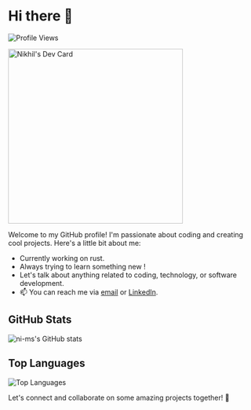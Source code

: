 # Hi there 👋

![Profile Views](https://komarev.com/ghpvc/?username=ni-ms)

<a href="https://app.daily.dev/nixento"><img src="https://api.daily.dev/devcards/v2/EW9hajRGd2BfdFLhDJbpm.png?r=6mz&type=default" width="356" alt="Nikhil's Dev Card"/></a>

Welcome to my GitHub profile! I'm passionate about coding and creating cool projects. Here's a little bit about me:

- Currently working on rust.
- Always trying to learn something new !
- Let's talk about anything related to coding, technology, or software development.
- 📫 You can reach me via [email](mailto:nikmsharma@gmail.com) or [LinkedIn]([https://www.linkedin.com/in/your-linkedin-profile](https://www.linkedin.com/in/nikhil-sharma-39056a237/)).

## GitHub Stats

![ni-ms's GitHub stats](https://github-readme-stats.vercel.app/api?username=ni-ms&show_icons=true&theme=dark)

## Top Languages

![Top Languages](https://github-readme-stats.vercel.app/api/top-langs/?username=ni-ms&layout=compact&theme=dark)

Let's connect and collaborate on some amazing projects together! 🚀
